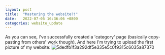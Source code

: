 ```yaml
---
layout: post
title:  "Mastering the website?!"
date:   2022-07-06 16:36:06 +0800
categories: website_update
---
```

As you can see, I've successfully created a 'category' page (basically copy-pasting from others' work though).
And here I'm trying to upload the first picture of my website:
![5dedfb1f3a292df5e335e5c0f9315c6035a87370](https://user-images.githubusercontent.com/60023638/177532544-b75b6af8-8d19-4431-91c0-e7973c44867a.jpg)
